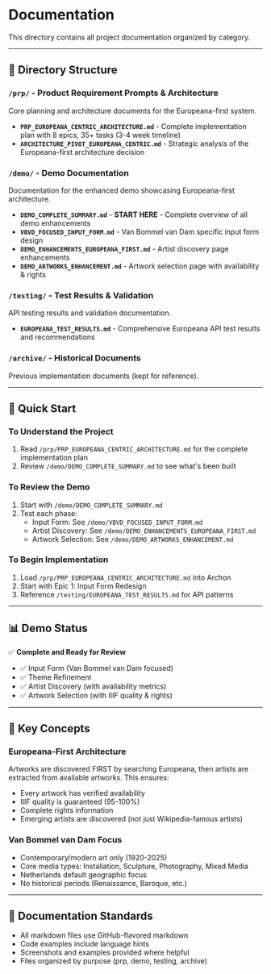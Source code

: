 # Documentation

This directory contains all project documentation organized by category.

---

## 📁 Directory Structure

### `/prp/` - Product Requirement Prompts & Architecture
Core planning and architecture documents for the Europeana-first system.

- **`PRP_EUROPEANA_CENTRIC_ARCHITECTURE.md`** - Complete implementation plan with 8 epics, 35+ tasks (3-4 week timeline)
- **`ARCHITECTURE_PIVOT_EUROPEANA_CENTRIC.md`** - Strategic analysis of the Europeana-first architecture decision

### `/demo/` - Demo Documentation
Documentation for the enhanced demo showcasing Europeana-first architecture.

- **`DEMO_COMPLETE_SUMMARY.md`** - **START HERE** - Complete overview of all demo enhancements
- **`VBVD_FOCUSED_INPUT_FORM.md`** - Van Bommel van Dam specific input form design
- **`DEMO_ENHANCEMENTS_EUROPEANA_FIRST.md`** - Artist discovery page enhancements
- **`DEMO_ARTWORKS_ENHANCEMENT.md`** - Artwork selection page with availability & rights

### `/testing/` - Test Results & Validation
API testing results and validation documentation.

- **`EUROPEANA_TEST_RESULTS.md`** - Comprehensive Europeana API test results and recommendations

### `/archive/` - Historical Documents
Previous implementation documents (kept for reference).

---

## 🚀 Quick Start

### To Understand the Project
1. Read `/prp/PRP_EUROPEANA_CENTRIC_ARCHITECTURE.md` for the complete implementation plan
2. Review `/demo/DEMO_COMPLETE_SUMMARY.md` to see what's been built

### To Review the Demo
1. Start with `/demo/DEMO_COMPLETE_SUMMARY.md`
2. Test each phase:
   - Input Form: See `/demo/VBVD_FOCUSED_INPUT_FORM.md`
   - Artist Discovery: See `/demo/DEMO_ENHANCEMENTS_EUROPEANA_FIRST.md`
   - Artwork Selection: See `/demo/DEMO_ARTWORKS_ENHANCEMENT.md`

### To Begin Implementation
1. Load `/prp/PRP_EUROPEANA_CENTRIC_ARCHITECTURE.md` into Archon
2. Start with Epic 1: Input Form Redesign
3. Reference `/testing/EUROPEANA_TEST_RESULTS.md` for API patterns

---

## 📊 Demo Status

✅ **Complete and Ready for Review**

- ✅ Input Form (Van Bommel van Dam focused)
- ✅ Theme Refinement
- ✅ Artist Discovery (with availability metrics)
- ✅ Artwork Selection (with IIIF quality & rights)

---

## 🎯 Key Concepts

### Europeana-First Architecture
Artworks are discovered FIRST by searching Europeana, then artists are extracted from available artworks. This ensures:
- Every artwork has verified availability
- IIIF quality is guaranteed (95-100%)
- Complete rights information
- Emerging artists are discovered (not just Wikipedia-famous artists)

### Van Bommel van Dam Focus
- Contemporary/modern art only (1920-2025)
- Core media types: Installation, Sculpture, Photography, Mixed Media
- Netherlands default geographic focus
- No historical periods (Renaissance, Baroque, etc.)

---

## 📝 Documentation Standards

- All markdown files use GitHub-flavored markdown
- Code examples include language hints
- Screenshots and examples provided where helpful
- Files organized by purpose (prp, demo, testing, archive)
